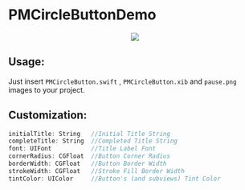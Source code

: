 # PMCircleButtonDemo

<p align="center">
  <img src="http://i.imgur.com/8R9bh4c.png"/>
</p>

## Usage:
Just insert `PMCircleButton.swift` , `PMCircleButton.xib` and `pause.png` images to your project.

## Customization:
```swift
initialTitle: String   //Initial Title String
completeTitle: String  //Completed Title String
font: UIFont           //Title Label Font
cornerRadius: CGFloat  //Button Corner Radius
borderWidth: CGFloat   //Button Border Width
strokeWidth: CGFloat   //Stroke Fill Border Width
tintColor: UIColor     //Button's (and subviews) Tint Color
```
